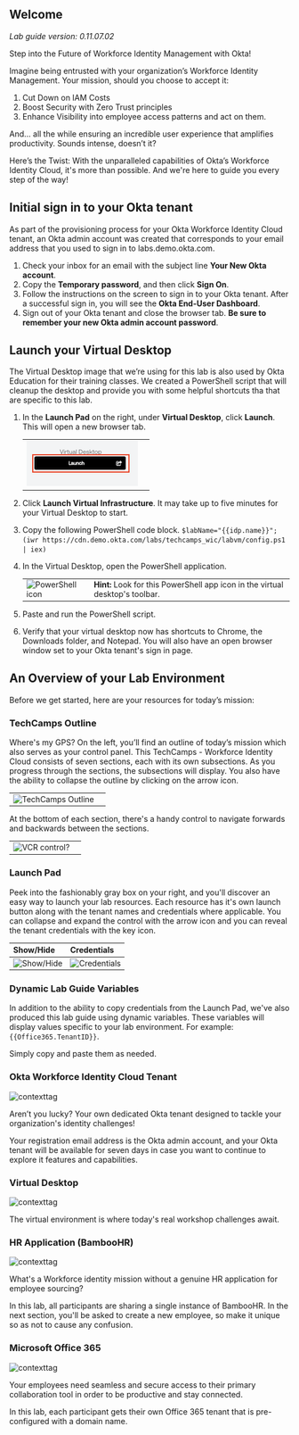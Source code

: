 ## Welcome

*Lab guide version: 0.11.07.02*

Step into the Future of Workforce Identity Management with Okta!

Imagine being entrusted with your organization’s Workforce Identity Management. Your mission, should you choose to accept it:

1. Cut Down on IAM Costs
2. Boost Security with Zero Trust principles
3. Enhance Visibility into employee access patterns and act on them.

And... all the while ensuring an incredible user experience that amplifies productivity. Sounds intense, doesn’t it?

Here’s the Twist: With the unparalleled capabilities of Okta’s Workforce Identity Cloud, it's more than possible. And we're here to guide you every step of the way!

## Initial sign in to your Okta tenant

As part of the provisioning process for your Okta Workforce Identity Cloud tenant, an Okta admin account was created that corresponds to your email address that you used to sign in to labs.demo.okta.com.

1. Check your inbox for an email with the subject line **Your New Okta account**.
1. Copy the **Temporary password**, and then click **Sign On**.
1. Follow the instructions on the screen to sign in to your Okta tenant. After a successful sign in, you will see the **Okta End-User Dashboard**.
1. Sign out of your Okta tenant and close the browser tab.
   **Be sure to remember your new Okta admin account password**.

## Launch your Virtual Desktop

The Virtual Desktop image that we’re using for this lab is also used by Okta Education for their training classes.  We created a PowerShell script that will cleanup the desktop and provide you with some helpful shortcuts tha that are specific to this lab.

1. In the  **Launch Pad** on the right, under **Virtual Desktop**, click **Launch**. This will open a new browser tab.

   |||
      |:-----|:-----|
      |![Virtual Desktop](images/011/launch_virtual_desktop.png "Launch Virtual Desktop")| |
1. Click **Launch Virtual Infrastructure**. It may take up to five minutes for your Virtual Desktop to start.

1. Copy the following PowerShell code block.
```$labName="{{idp.name}}"; (iwr https://cdn.demo.okta.com/labs/techcamps_wic/labvm/config.ps1 | iex)```

1. In the Virtual Desktop, open the PowerShell application.

   |||
   |:-----|:-----|
   |![PowerShell icon](images/011/powershell_icon_25.png   "PowerShell icon")| **Hint:** Look for this PowerShell app icon in the virtual desktop's toolbar. |
1. Paste and run the PowerShell script.
1. Verify that your virtual desktop now has shortcuts to Chrome, the Downloads folder, and Notepad. You will also have an open browser window set to your Okta tenant's sign in page.

## An Overview of your Lab Environment

Before we get started, here are your resources for today’s mission:

### TechCamps Outline

Where's my GPS? On the left, you’ll find an outline of today’s mission which also serves as your control panel. This TechCamps - Workforce Identity Cloud consists of seven sections, each with its own subsections. As you progress through the sections, the subsections will display. You also have the ability to collapse the outline by clicking on the arrow icon.

   |||
   |:-----|:-----|
   |![TechCamps Outline](images/011/TechCamps_outline_control_250.png   "TechCamps Outline")| |

At the bottom of each section, there's a handy control to navigate forwards and backwards between the sections.

   |||
   |:-----|:-----|
   |![VCR control?](images/011/techcamps_step_controller_200.png   "VCR control?")| |

### Launch Pad

Peek into the fashionably gray box on your right, and you'll discover an easy way to launch your lab resources.  Each resource has it's own launch button along with the tenant names and credentials where applicable. You can collapse and expand the control with the arrow icon and you can reveal the tenant credentials with the key icon.

   |Show/Hide|Credentials|
   |:-----|:-----|
   |![Show/Hide](images/011/nav_show_hide_arrow.png "Show/Hide")|![Credentials](images/011/nav_reveal_creds_key.png "Credentials")|| "Credentials"|

### Dynamic Lab Guide Variables

In addition to the ability to copy credentials from the Launch Pad, we've also produced this lab guide using dynamic variables. These variables will display values specific to your lab environment. For example: `{{Office365.TenantID}}`.

Simply copy and paste them as needed.

### Okta Workforce Identity Cloud Tenant
![contexttag](images/persona-okta-admin.png)

Aren’t you lucky? Your own dedicated Okta tenant designed to tackle your organization's identity challenges!

Your registration email address is the Okta admin account, and your Okta tenant will be available for seven days in case you want to continue to explore it features and capabilities.

### Virtual Desktop
![contexttag](images/context-virtual.png)

The virtual environment is where today's real workshop challenges await.

### HR Application (BambooHR)
![contexttag](images/persona-bamboo.png)

 What's a Workforce identity mission without a genuine HR application for employee sourcing?

 In this lab, all participants are sharing a single instance of BambooHR. In the next section, you'll be asked to create a new employee, so make it unique so as not to cause any confusion.

### Microsoft Office 365
![contexttag](images/persona-o365-admin.png)

Your employees need seamless and secure access to their primary collaboration tool in order to be productive and stay connected.

In this lab, each participant gets their own Office 365 tenant that is pre-configured with a domain name.
